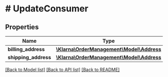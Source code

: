 # # UpdateConsumer

## Properties

Name | Type | Description | Notes
------------ | ------------- | ------------- | -------------
**billing_address** | [**\Klarna\OrderManagement\Model\Address**](Address.md) |  | [optional]
**shipping_address** | [**\Klarna\OrderManagement\Model\Address**](Address.md) |  | [optional]

[[Back to Model list]](../../README.md#models) [[Back to API list]](../../README.md#endpoints) [[Back to README]](../../README.md)
